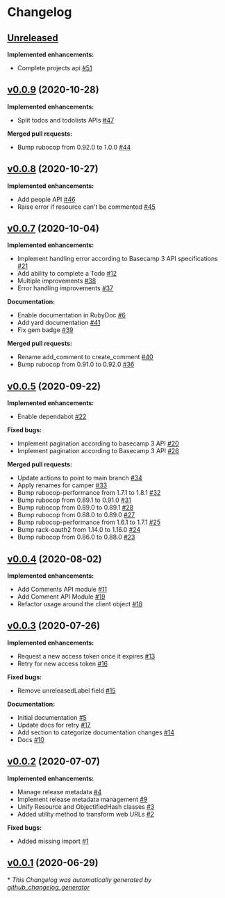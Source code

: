 # Changelog

## [Unreleased](https://github.com/renehernandez/camper/tree/HEAD)

**Implemented enhancements:**

- Complete projects api [\#51](https://github.com/renehernandez/camper/pull/51)

## [v0.0.9](https://github.com/renehernandez/camper/tree/v0.0.9) (2020-10-28)

**Implemented enhancements:**

- Split todos and todolists APIs [\#47](https://github.com/renehernandez/camper/pull/47)

**Merged pull requests:**

- Bump rubocop from 0.92.0 to 1.0.0 [\#44](https://github.com/renehernandez/camper/pull/44)

## [v0.0.8](https://github.com/renehernandez/camper/tree/v0.0.8) (2020-10-27)

**Implemented enhancements:**

- Add people API [\#46](https://github.com/renehernandez/camper/pull/46)
- Raise error if resource can't be commented [\#45](https://github.com/renehernandez/camper/pull/45)

## [v0.0.7](https://github.com/renehernandez/camper/tree/v0.0.7) (2020-10-04)

**Implemented enhancements:**

- Implement handling error according to Basecamp 3 API specifications [\#21](https://github.com/renehernandez/camper/issues/21)
- Add ability to complete a Todo [\#12](https://github.com/renehernandez/camper/issues/12)
- Multiple improvements [\#38](https://github.com/renehernandez/camper/pull/38)
- Error handling improvements [\#37](https://github.com/renehernandez/camper/pull/37)

**Documentation:**

- Enable documentation in RubyDoc [\#6](https://github.com/renehernandez/camper/issues/6)
- Add yard documentation [\#41](https://github.com/renehernandez/camper/pull/41)
- Fix gem badge [\#39](https://github.com/renehernandez/camper/pull/39)

**Merged pull requests:**

- Rename add\_comment to create\_comment [\#40](https://github.com/renehernandez/camper/pull/40)
- Bump rubocop from 0.91.0 to 0.92.0 [\#36](https://github.com/renehernandez/camper/pull/36)

## [v0.0.5](https://github.com/renehernandez/camper/tree/v0.0.5) (2020-09-22)

**Implemented enhancements:**

- Enable dependabot [\#22](https://github.com/renehernandez/camper/pull/22)

**Fixed bugs:**

- Implement pagination according to basecamp 3 API [\#20](https://github.com/renehernandez/camper/issues/20)
- Implement pagination according to Basecamp 3 API [\#26](https://github.com/renehernandez/camper/pull/26)

**Merged pull requests:**

- Update actions to point to main branch [\#34](https://github.com/renehernandez/camper/pull/34)
- Apply renames for camper [\#33](https://github.com/renehernandez/camper/pull/33)
- Bump rubocop-performance from 1.7.1 to 1.8.1 [\#32](https://github.com/renehernandez/camper/pull/32)
- Bump rubocop from 0.89.1 to 0.91.0 [\#31](https://github.com/renehernandez/camper/pull/31)
- Bump rubocop from 0.89.0 to 0.89.1 [\#28](https://github.com/renehernandez/camper/pull/28)
- Bump rubocop from 0.88.0 to 0.89.0 [\#27](https://github.com/renehernandez/camper/pull/27)
- Bump rubocop-performance from 1.6.1 to 1.7.1 [\#25](https://github.com/renehernandez/camper/pull/25)
- Bump rack-oauth2 from 1.14.0 to 1.16.0 [\#24](https://github.com/renehernandez/camper/pull/24)
- Bump rubocop from 0.86.0 to 0.88.0 [\#23](https://github.com/renehernandez/camper/pull/23)

## [v0.0.4](https://github.com/renehernandez/camper/tree/v0.0.4) (2020-08-02)

**Implemented enhancements:**

- Add Comments API module [\#11](https://github.com/renehernandez/camper/issues/11)
- Add Comment API Module [\#19](https://github.com/renehernandez/camper/pull/19)
- Refactor usage around the client object [\#18](https://github.com/renehernandez/camper/pull/18)

## [v0.0.3](https://github.com/renehernandez/camper/tree/v0.0.3) (2020-07-26)

**Implemented enhancements:**

- Request a new access token once it expires [\#13](https://github.com/renehernandez/camper/issues/13)
- Retry for new access token [\#16](https://github.com/renehernandez/camper/pull/16)

**Fixed bugs:**

- Remove unreleasedLabel field [\#15](https://github.com/renehernandez/camper/pull/15)

**Documentation:**

- Initial documentation [\#5](https://github.com/renehernandez/camper/issues/5)
- Update docs for retry [\#17](https://github.com/renehernandez/camper/pull/17)
- Add section to categorize documentation changes [\#14](https://github.com/renehernandez/camper/pull/14)
- Docs [\#10](https://github.com/renehernandez/camper/pull/10)

## [v0.0.2](https://github.com/renehernandez/camper/tree/v0.0.2) (2020-07-07)

**Implemented enhancements:**

- Manage release metadata [\#4](https://github.com/renehernandez/camper/issues/4)
- Implement release metadata management [\#9](https://github.com/renehernandez/camper/pull/9)
- Unify Resource and ObjectifiedHash classes [\#3](https://github.com/renehernandez/camper/pull/3)
- Added utility method to transform web URLs [\#2](https://github.com/renehernandez/camper/pull/2)

**Fixed bugs:**

- Added missing import [\#1](https://github.com/renehernandez/camper/pull/1)

## [v0.0.1](https://github.com/renehernandez/camper/tree/v0.0.1) (2020-06-29)



\* *This Changelog was automatically generated by [github_changelog_generator](https://github.com/github-changelog-generator/github-changelog-generator)*
